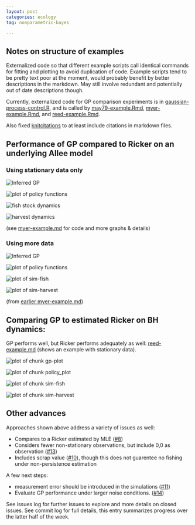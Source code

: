 ```yaml
---
layout: post
categories: ecology
tag: nonparametric-bayes

---
```



## Notes on structure of examples

Externalized code so that different example scripts call identical commands for fitting and plotting to avoid duplication of code. Example scripts tend to be pretty text poor at the moment, would probably benefit by better descriptions in the markdown. May still involve redundant and potentially out of date descriptions though. 

Currently, externalized code for GP comparison experiments is in [gaussian-process-control.R](https://github.com/cboettig/nonparametric-bayes/blob/526b54b09e23f550198863741bce9e9cb52e9325/inst/examples/gaussian-process-control.R), and is called by [may79-example.Rmd](https://github.com/cboettig/nonparametric-bayes/blob/cac79bcc42433a6b8720d5d4c5824c57a850a56c/inst/examples/may79-example.Rmd), [myer-example.Rmd](https://github.com/cboettig/nonparametric-bayes/blob/cac79bcc42433a6b8720d5d4c5824c57a850a56c/inst/examples/myer-example.Rmd), and [reed-example.Rmd](https://github.com/cboettig/nonparametric-bayes/blob/cac79bcc42433a6b8720d5d4c5824c57a850a56c/inst/examples/reed-example.Rmd). 


Also fixed [knitcitations](https://github.com/cboettig/knitcitations) to at least include citations in markdown files. 


## Performance of GP compared to Ricker on an underlying Allee model


### Using stationary data only 


![Inferred GP](http://carlboettiger.info/assets/figures/2012-12-15-f42127cba3-gp-plot.png) 

![plot of policy functions](http://carlboettiger.info/assets/figures/2012-12-15-f42127cba3-policy_plot.png) 

![fish stock dynamics](http://carlboettiger.info/assets/figures/2012-12-15-f42127cba3-sim-fish.png) 

![harvest dynamics](http://carlboettiger.info/assets/figures/2012-12-15-f42127cba3-sim-harvest.png) 

(see [myer-example.md](https://github.com/cboettig/nonparametric-bayes/blob/a3aad15b159aae10264e39ccf3cbe0cdb8aec279/inst/examples/myer-example.md) for code and more graphs & details)

### Using more data 


![Inferred GP](http://carlboettiger.info/assets/figures/2012-12-15-003da6e98e-gp-plot.png) 

![plot of policy functions](http://carlboettiger.info/assets/figures/2012-12-15-003da6e98e-policy_plot.png) 

![plot of sim-fish](http://carlboettiger.info/assets/figures/2012-12-15-003da6e98e-sim-fish.png) 

![plot of sim-harvest](http://carlboettiger.info/assets/figures/2012-12-15-003da6e98e-sim-harvest.png) 

(from [earlier myer-example.md](https://github.com/cboettig/nonparametric-bayes/blob/a1bc09a4a7a2edabbd63916416db6b095d1ead6b/inst/examples/myer-example.md))

## Comparing GP to estimated Ricker on BH dynamics: 

GP performs well, but Ricker performs adequately as well: [reed-example.md](https://github.com/cboettig/nonparametric-bayes/blob/cac79bcc42433a6b8720d5d4c5824c57a850a56c/inst/examples/reed-example.md) (shows an example with stationary data). 

![plot of chunk gp-plot](http://carlboettiger.info/assets/figures/2012-12-15-8b057f1f24-gp-plot.png) 

![plot of chunk policy_plot](http://carlboettiger.info/assets/figures/2012-12-15-8b057f1f24-policy_plot.png) 

![plot of chunk sim-fish](http://carlboettiger.info/assets/figures/2012-12-15-8b057f1f24-sim-fish.png) 

![plot of chunk sim-harvest](http://carlboettiger.info/assets/figures/2012-12-15-8b057f1f24-sim-harvest.png) 


## Other advances

Approaches shown above address a variety of issues as well:

* Compares to a Ricker estimated by MLE ([#8](https://github.com/cboettig/nonparametric-bayes/issues/8))
* Considers fewer non-stationary observations, but include 0,0 as observation ([#13](https://github.com/cboettig/nonparametric-bayes/issues/13))
* Includes scrap value ([#10](https://github.com/cboettig/nonparametric-bayes/issues/10)), though this does not guarentee no fishing under non-persistence estimation

A few next steps:

* measurement error should be introduced in the simulations ([#11](https://github.com/cboettig/nonparametric-bayes/issues/11))
* Evaluate GP performance under larger noise conditions. ([#14](https://github.com/cboettig/nonparametric-bayes/issues/14))

See issues log for further issues to explore and more details on closed issues. See commit log for full details, this entry summarizes progress over the latter half of the week. 



